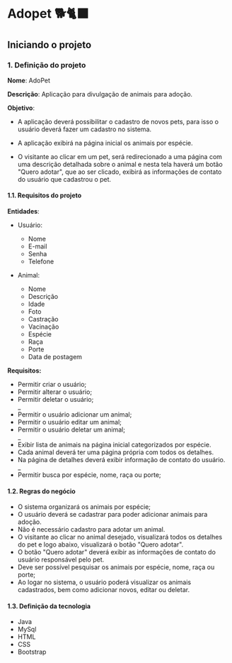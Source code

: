 # Adopet 🐕️🐈‍⬛️

## Iniciando o projeto
### 1. Definição do projeto
	
**Nome**: AdoPet
		
**Descrição**: Aplicação para divulgação de animais para adoção.
		
**Objetivo**:
	
- A aplicação deverá possibilitar o cadastro de novos pets, para isso o usuário deverá
	fazer um cadastro no sistema.
	
- A aplicação exibirá na página inicial os animais por espécie.
	
- O visitante ao clicar em um pet, será redirecionado a uma página com uma descrição detalhada sobre o animal e nesta tela haverá um botão "Quero adotar", que ao ser clicado, exibirá as informações de contato do usuário que cadastrou o pet.  

#### 1.1. Requisitos do projeto

**Entidades**:
	
- Usuário:
	- Nome
	- E-mail
	- Senha
	- Telefone 
				
- Animal:
	- Nome
	- Descrição
	- Idade
	- Foto
	- Castração
	- Vacinação
	- Espécie
	- Raça
	- Porte
	- Data de postagem	
		
**Requisitos:**
	
- Permitir criar o usuário;
- Permitir alterar o usuário;
- Permitir deletar o usuário;  
_   
- Permitir o usuário adicionar um animal;
- Permitir o usuário editar um animal;
- Permitir o usuário deletar um animal;  
_  
- Exibir lista de animais na página inicial categorizados por espécie.
- Cada animal deverá ter uma página própria com todos os detalhes.
- Na página de detalhes deverá exibir informação de contato do usuário.  
_	
- Permitir busca por espécie, nome, raça ou porte;
	
#### 1.2. Regras do negócio
- O sistema organizará os animais por espécie;
- O usuário deverá se cadastrar para poder adicionar animais para adoção.
- Não é necessário cadastro para adotar um animal.
- O visitante ao clicar no animal desejado, visualizará todos os detalhes do pet e logo abaixo, visualizará o botão "Quero adotar".
- O botão "Quero adotar" deverá exibir as informações de contato do usuário responsável pelo pet. 
- Deve ser possível pesquisar os animais por espécie, nome, raça ou porte;
- Ao logar no sistema, o usuário poderá visualizar os animais cadastrados, bem como adicionar novos, editar ou deletar. 
	
#### 1.3. Definição da tecnologia
- Java
- MySql
- HTML
- CSS
- Bootstrap